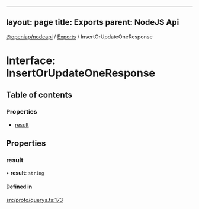 
---
layout: page
title: Exports
parent: NodeJS Api
---
[@openiap/nodeapi](../README.md) / [Exports](../modules.md) / InsertOrUpdateOneResponse

# Interface: InsertOrUpdateOneResponse

## Table of contents

### Properties

- [result](InsertOrUpdateOneResponse.md#result)

## Properties

### result

• **result**: `string`

#### Defined in

[src/proto/querys.ts:173](https://github.com/openiap/nodeapi/blob/a6b5438/src/proto/querys.ts#L173)
